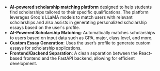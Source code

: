 

- **AI-powered scholarship matching platform** designed to help students find scholarships tailored to their specific qualifications. The platform leverages Groq's LLaMA models to match users with relevant scholarships and also assists in generating personalized scholarship essays based on the user's profile.
- **AI-Powered Scholarship Matching**: Automatically matches scholarships to users based on input data such as GPA, major, class level, and more.
- **Custom Essay Generation**: Uses the user’s profile to generate custom essays for scholarship applications.
- **Frontend/Backend Separation**: A clean separation between the React-based frontend and the FastAPI backend, allowing for efficient development.
